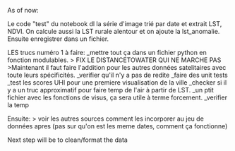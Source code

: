 As of now:

Le code "test" du notebook dl la série d'image trié par date et extrait LST, NDVI. On calcule aussi la LST rurale alentour et on ajoute la lst_anomalie.
Ensuite enregistrer dans un fichier.

LES trucs numéro 1 à faire:
_mettre tout ça dans un fichier python en fonction modulables.
    > FIX LE DISTANCETOWATER QUI NE MARCHE PAS
    >Maintenant il faut faire l'addition pour les autres données satelitaires avec toute leurs spécificités.
_verifier qu'il n'y a pas de redite
_faire des unit tests
_test les scores UHI pour une premiere visualisation de la ville
_checker si il y a un truc approximatif pour faire temp de l'air à partir de LST.
_un ptit fichier avec les fonctions de visus, ça sera utile à terme forcement.
_verifier la temp

Ensuite:
    > voir les autres sources comment les incorporer au jeu de données apres (pas sur qu'on est les meme dates, comment ça fonctionne)



Next step will be to clean/format the data